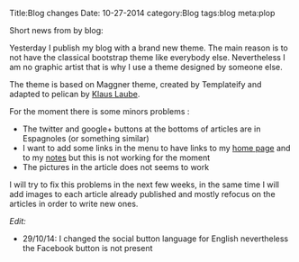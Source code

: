 Title:Blog changes
Date: 10-27-2014
category:Blog
tags:blog
meta:plop

Short news from by blog:

Yesterday I publish my blog with a brand new theme.
The main reason is to not have the classical bootstrap theme like everybody
else. Nevertheless I am no graphic artist that is why I use a theme designed by
someone else.

The theme is based on Maggner theme, created by Templateify and adapted to
pelican by [Klaus Laube](https://github.com/kplaube/maggner-pelican).

For the moment there is some minors problems :

  * The twitter and google+ buttons at the bottoms of articles are in Espagnoles
    (or something similar)
  * I want to add some links in the menu to have links to my [home
    page](http://www.matthieukeller.com) and to my [notes](http://www.matthieukeller.com/notes)
    but this is not working for the moment
  * The pictures in the article does not seems to work

I will try to fix this problems in the next few weeks, in the same time I will
add images to each article already published and mostly refocus on the articles
in order to write new ones.

_Edit:_

  * 29/10/14: I changed the social button language for English nevertheless the
    Facebook button is not present

